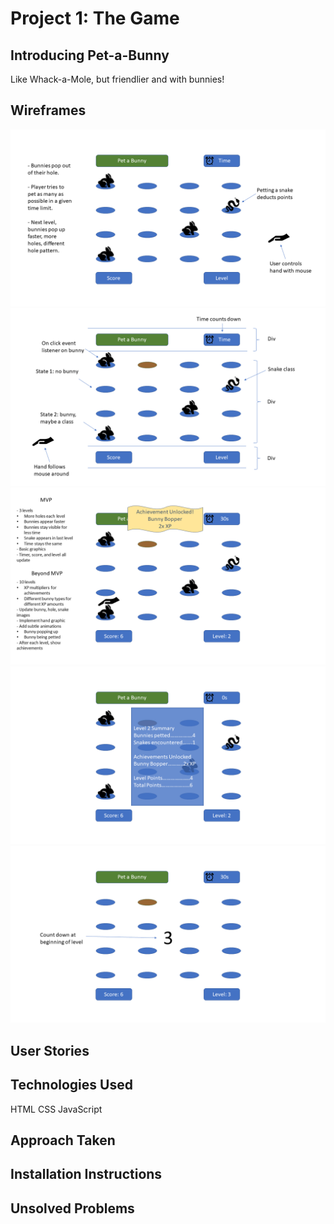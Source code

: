 # Project 1: The Game
## Introducing Pet-a-Bunny
Like Whack-a-Mole, but friendlier and with bunnies!

## Wireframes
![wireframe1](img/wireframe1.png)
![wireframe2](img/wireframe2.png)
![wireframe3](img/wireframe3.png)
![wireframe4](img/wireframe4.png)
![wireframe5](img/wireframe5.png)

## User Stories

## Technologies Used
HTML
CSS
JavaScript

## Approach Taken

## Installation Instructions

## Unsolved Problems